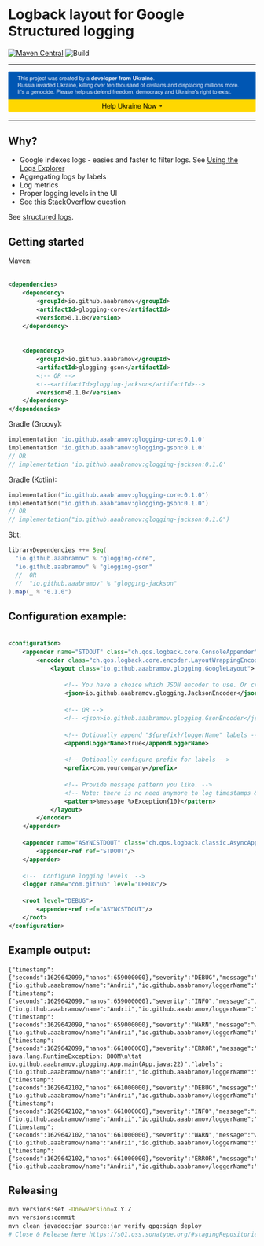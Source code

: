 # Logback layout for Google Structured logging

[![Maven Central](https://maven-badges.herokuapp.com/maven-central/io.github.aaabramov/glogging/badge.svg)](https://maven-badges.herokuapp.com/maven-central/io.github.aaabramov/glogging) ![Build](https://github.com/aaabramov/glogging/actions/workflows/maven.yml/badge.svg)

---

[![Stand With Ukraine](https://raw.githubusercontent.com/vshymanskyy/StandWithUkraine/main/banner-direct-single.svg)](https://stand-with-ukraine.pp.ua)

---

## Why?

- Google indexes logs - easies and faster to filter logs.
  See [Using the Logs Explorer](https://cloud.google.com/logging/docs/view/logs-viewer-interface)
- Aggregating logs by labels
- Log metrics
- Proper logging levels in the UI
- See [this StackOverflow](https://stackoverflow.com/q/44164730/5091346) question

See [structured logs](https://cloud.google.com/logging/docs/structured-logging).

## Getting started

Maven:

```xml

<dependencies>
    <dependency>
        <groupId>io.github.aaabramov</groupId>
        <artifactId>glogging-core</artifactId>
        <version>0.1.0</version>
    </dependency>


    <dependency>
        <groupId>io.github.aaabramov</groupId>
        <artifactId>glogging-gson</artifactId>
        <!-- OR -->
        <!--<artifactId>glogging-jackson</artifactId>-->
        <version>0.1.0</version>
    </dependency>
</dependencies>
```

Gradle (Groovy):

```groovy
implementation 'io.github.aaabramov:glogging-core:0.1.0'
implementation 'io.github.aaabramov:glogging-gson:0.1.0'
// OR 
// implementation 'io.github.aaabramov:glogging-jackson:0.1.0'
```

Gradle (Kotlin):

```kotlin
implementation("io.github.aaabramov:glogging-core:0.1.0")
implementation("io.github.aaabramov:glogging-gson:0.1.0")
// OR 
// implementation("io.github.aaabramov:glogging-jackson:0.1.0")
```

Sbt:

```sbt
libraryDependencies ++= Seq(
  "io.github.aaabramov" % "glogging-core",
  "io.github.aaabramov" % "glogging-gson"
  //  OR
  //  "io.github.aaabramov" % "glogging-jackson"
).map(_ % "0.1.0")
```

## Configuration example:

```xml

<configuration>
    <appender name="STDOUT" class="ch.qos.logback.core.ConsoleAppender">
        <encoder class="ch.qos.logback.core.encoder.LayoutWrappingEncoder">
            <layout class="io.github.aaabramov.glogging.GoogleLayout">

                <!-- You have a choice which JSON encoder to use. Or create your own via implementing JsonEncoder interface -->
                <json>io.github.aaabramov.glogging.JacksonEncoder</json>

                <!-- OR -->
                <!-- <json>io.github.aaabramov.glogging.GsonEncoder</json> -->

                <!-- Optionally append "${prefix}/loggerName" labels -->
                <appendLoggerName>true</appendLoggerName>

                <!-- Optionally configure prefix for labels -->
                <prefix>com.yourcompany</prefix>

                <!-- Provide message pattern you like. -->
                <!-- Note: there is no need anymore to log timestamps & levels to the message. Google will pick them up from specific fields. -->
                <pattern>%message %xException{10}</pattern>
            </layout>
        </encoder>
    </appender>

    <appender name="ASYNCSTDOUT" class="ch.qos.logback.classic.AsyncAppender">
        <appender-ref ref="STDOUT"/>
    </appender>

    <!--  Configure logging levels  -->
    <logger name="com.github" level="DEBUG"/>

    <root level="DEBUG">
        <appender-ref ref="ASYNCSTDOUT"/>
    </root>
</configuration>
```

## Example output:

```
{"timestamp":{"seconds":1629642099,"nanos":659000000},"severity":"DEBUG","message":"debug","labels":{"io.github.aaabramov/name":"Andrii","io.github.aaabramov/loggerName":"io.github.aaabramov.glogging.App"}}
{"timestamp":{"seconds":1629642099,"nanos":659000000},"severity":"INFO","message":"info","labels":{"io.github.aaabramov/name":"Andrii","io.github.aaabramov/loggerName":"io.github.aaabramov.glogging.App"}}
{"timestamp":{"seconds":1629642099,"nanos":659000000},"severity":"WARN","message":"warn","labels":{"io.github.aaabramov/name":"Andrii","io.github.aaabramov/loggerName":"io.github.aaabramov.glogging.App"}}
{"timestamp":{"seconds":1629642099,"nanos":661000000},"severity":"ERROR","message":"error java.lang.RuntimeException: BOOM\n\tat io.github.aaabramov.glogging.App.main(App.java:22)","labels":{"io.github.aaabramov/name":"Andrii","io.github.aaabramov/loggerName":"io.github.aaabramov.glogging.App"}}
{"timestamp":{"seconds":1629642102,"nanos":661000000},"severity":"DEBUG","message":"debug","labels":{"io.github.aaabramov/name":"Andrii","io.github.aaabramov/loggerName":"io.github.aaabramov.glogging.App"}}
{"timestamp":{"seconds":1629642102,"nanos":661000000},"severity":"INFO","message":"info","labels":{"io.github.aaabramov/name":"Andrii","io.github.aaabramov/loggerName":"io.github.aaabramov.glogging.App"}}
{"timestamp":{"seconds":1629642102,"nanos":661000000},"severity":"WARN","message":"warn","labels":{"io.github.aaabramov/name":"Andrii","io.github.aaabramov/loggerName":"io.github.aaabramov.glogging.App"}}
{"timestamp":{"seconds":1629642102,"nanos":661000000},"severity":"ERROR","message":"error","labels":{"io.github.aaabramov/name":"Andrii","io.github.aaabramov/loggerName":"io.github.aaabramov.glogging.App"}}
```

## Releasing

```bash
mvn versions:set -DnewVersion=X.Y.Z
mvn versions:commit
mvn clean javadoc:jar source:jar verify gpg:sign deploy
# Close & Release here https://s01.oss.sonatype.org/#stagingRepositories
```
